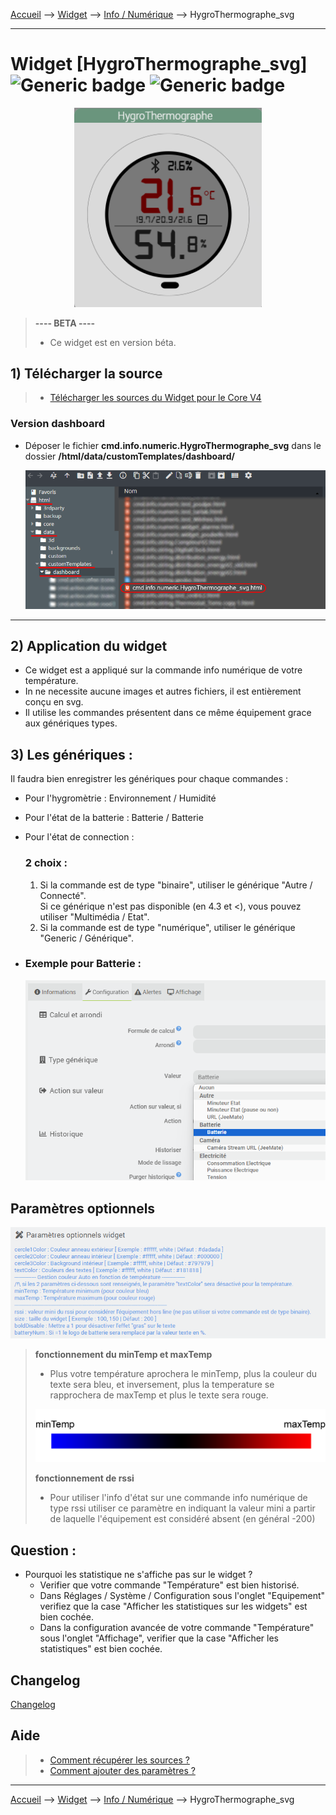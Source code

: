 
<a href="{{site.url}}/documentation">Accueil</a> --> <a href="{{site.url}}/documentation/{{site.widget}}">Widget</a> --> <a href="{{site.url}}/documentation/{{site.widget}}/fr_FR/info/numeric">Info / Numérique</a> --> HygroThermographe_svg

------------

# Widget [HygroThermographe_svg] ![Generic badge](https://img.shields.io/badge/Version-4.3%20%7C%204.4%20Full%20JS-green.svg) ![Generic badge](https://img.shields.io/badge/status-beta-orange.svg)

<center><img src="images/capture1_4.png" width="300px" alt="HygroThermographe_svg" /></center>

> **---- BETA ----**
>
> - Ce widget est en version béta.
>

## 1) Télécharger la source
> - <a href="{{site.url_git}}/WIDGET_cmd.info.numeric.HygroThermographe_svg" target="_blank">Télécharger les sources du Widget pour le Core V4</a>

### Version dashboard

- Déposer le fichier <b>cmd.info.numeric.HygroThermographe_svg</b> dans le dossier <b>/html/data/customTemplates/dashboard/</b>

  <img src="images/capture1.png" alt="Téléchargement du widget" />

------------------------

## 2) Application du widget

- Ce widget est a appliqué sur la commande info numérique de votre température.
- In ne necessite aucune images et autres fichiers, il est entièrement conçu en svg.
- Il utilise les commandes présentent dans ce même équipement grace aux génériques types.

## 3) Les génériques :

Il faudra bien enregistrer les génériques pour chaque commandes :
- Pour l'hygromètrie : Environnement / Humidité
- Pour l'état de la batterie : Batterie / Batterie
- Pour l'état de connection : 
  ### 2 choix :
   1) Si la commande est de type "binaire", utiliser le générique "Autre / Connecté".<br>Si ce générique n'est pas disponible (en 4.3 et <), vous pouvez utiliser "Multimédia / Etat".
   2) Si la commande est de type "numérique", utiliser le générique "Generic /  Générique".

- ### Exemple pour Batterie :
  <img src="images/capture2.png" alt="Générique batterie" />


## Paramètres optionnels

<img src="images/parametres1.png" alt="Paramètres" />

> **fonctionnement du minTemp et maxTemp**
>
> - Plus votre température aprochera le minTemp, plus la couleur du texte sera bleu, et inversement, plus la temperature se rapprochera de maxTemp et plus le texte sera rouge.
> <img src="images/temp_grad.png" alt="Info backup" />
>
> **fonctionnement de rssi**
>
> - Pour utiliser l'info d'état sur une commande info numérique de type rssi utiliser ce paramètre en indiquant la valeur mini a partir de laquelle l'équipement est considéré absent (en général -200)

## Question :
- Pourquoi les statistique ne s'affiche pas sur le widget ?
  - Verifier que votre commande "Température" est bien historisé. 
  - Dans Réglages / Système / Configuration sous l'onglet "Equipement" verifiez que la case "Afficher les statistiques sur les widgets" est bien cochée.
  - Dans la configuration avancée de votre commande "Température" sous l'onglet "Affichage", verifier que la case "Afficher les statistiques" est bien cochée.

## Changelog

<a href="./changelog">Changelog</a>

## Aide
> - [Comment récupérer les sources ?]({{site.url}}/documentation/{{site.help}}/fr_FR/download)
> - [Comment ajouter des paramètres ?]({{site.url}}/documentation/{{site.help}}/fr_FR/application)

-------------------

<a href="{{site.url}}/documentation">Accueil</a> --> <a href="{{site.url}}/documentation/{{site.widget}}">Widget</a> --> <a href="{{site.url}}/documentation/{{site.widget}}/fr_FR/info/numeric">Info / Numérique</a> --> HygroThermographe_svg